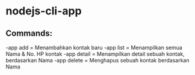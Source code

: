 # nodejs-cli-app

## Commands:
-app add = Menambahkan kontak baru
-app list = Menampilkan semua Nama & No. HP kontak
-app detail = Menampilkan detail sebuah kontak, berdasarkan Nama
-app delete = Menghapus sebuah kontak berdasarkan Nama
